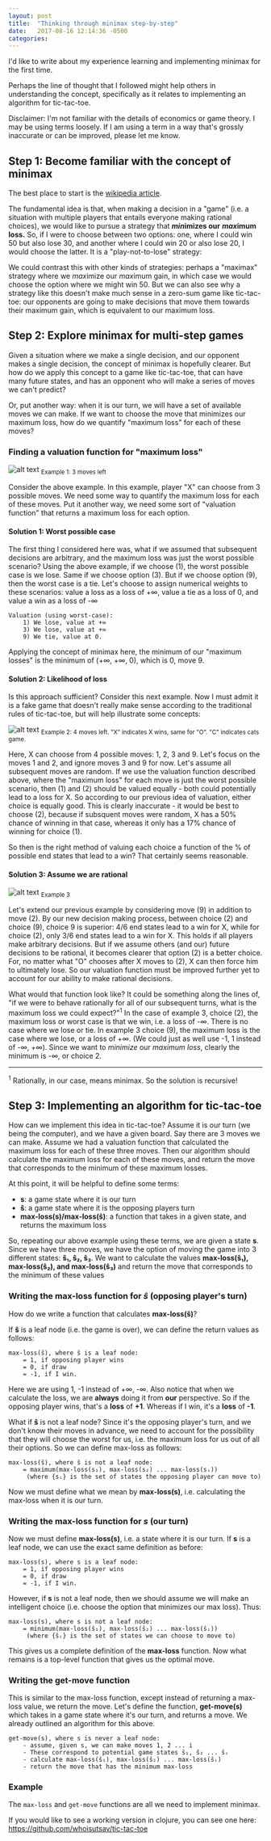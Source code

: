 ```yaml
---
layout: post
title:  "Thinking through minimax step-by-step"
date:   2017-08-16 12:14:36 -0500
categories: 
---
```


I'd like to write about my experience learning and implementing minimax for the first time.

Perhaps the line of thought that I followed might help others in understanding the concept, specifically as it relates to implementing an algorithm for tic-tac-toe.

Disclaimer: I'm not familiar with the details of economics or game theory. I may be using terms loosely. If I am using a term in a way that's grossly inaccurate or can be improved, please let me know.

## Step 1: Become familiar with the concept of minimax

The best place to start is the [wikipedia article](https://en.wikipedia.org/wiki/Minimax).

The fundamental idea  is that, when making a decision in a "game" (i.e. a situation with multiple players that entails everyone making rational choices), we would like to pursue a strategy that ___min___**imizes our** ___max___**imum loss.** So, if I were to choose between two options: one, where I could win 50 but also lose 30, and another where I could win 20 or also lose 20, I would choose the latter. It is a "play-not-to-lose" strategy:

We could contrast this with other kinds of strategies: perhaps a "maximax" strategy where we *max*imize our *max*imum gain, in which case we would choose the option where we might win 50. But we can also see why a strategy like this doesn't make much sense in a zero-sum game like tic-tac-toe: our opponents are going to make decisions that move them towards their maximum gain, which is equivalent to our maximum loss.

## Step 2: Explore minimax for multi-step games

Given a situation where we make a single decision, and our opponent makes a single decision, the concept of minimax is hopefully clearer. But how do we apply this concept to a game like tic-tac-toe, that can have many future states, and has an opponent who will make a series of moves we can't predict? 

Or, put another way: when it is our turn, we will have a set of available moves we can make. If we want to choose the move that minimizes our maximum loss, how do we quantify "maximum loss" for each of these moves? 

### Finding a valuation function for "maximum loss"

![alt text](/assets/minimax_example_1.jpg)
<sub>Example 1: 3 moves left</sub>

Consider the above example. In this example, player "X" can choose from 3 possible moves. We need some way to quantify the maximum loss for each of these moves. Put it another way, we need some sort of "valuation function" that returns a maximum loss for each option. 

#### Solution 1: Worst possible case
The first thing I considered here was, what if we assumed that subsequent decisions are arbitrary, and the maximum loss was just the worst possible scenario? Using the above example, if we choose (1), the worst possible case is we lose. Same if we choose option (3). But if we choose option (9), then the worst case is a tie. Let's choose to assign numerical weights to these scenarios: value a loss as a loss of +∞, value a tie as a loss of 0, and value a win as a loss of -∞

	Valuation (using worst-case):
		1) We lose, value at +∞
		3) We lose, value at +∞
		9) We tie, value at 0.
		
Applying the concept of minimax here, the minimum of our "maximum losses" is the minimum of (+∞, +∞, 0), which is 0, move 9.

#### Solution 2: Likelihood of loss

Is this approach sufficient? Consider this next example. Now I must admit it is a fake game that doesn't really make sense according to the traditional rules of tic-tac-toe, but will help illustrate some concepts:

![alt text](/assets/minimax_example_2.jpg)
<sub>Example 2: 4 moves left. "X" indicates X wins, same for "O". "C" indicates cats game.</sub>

Here, X can choose from 4 possible moves: 1, 2, 3 and 9. Let's focus on the moves 1 and 2, and ignore moves 3 and 9 for now. Let's assume all subsequent moves are random. If we use the valuation function described above, where the "maximum loss" for each move is just the worst possible scenario, then (1) and (2) should be valued equally - both could potentially lead to a loss for X. So according to our previous idea of valuation, either choice is equally good. This is clearly inaccurate - it would be best to choose (2), because if subsquent moves were random, X has a 50% chance of winning in that case, whereas it only has a 17% chance of winning for choice (1).

So then is the right method of valuing each choice a function of the % of possible end states that lead to a win? That certainly seems reasonable.

#### Solution 3: Assume we are rational

![alt text](/assets/minimax_example_3.jpg)
<sub>Example 3</sub>

Let's extend our previous example by considering move (9) in addition to move (2). By our new decision making process, between choice (2) and choice (9), choice 9 is superior: 4/6 end states lead to a win for X, while for choice (2), only 3/6 end states lead to a win for X. This holds if all players make arbitrary decisions. But if we assume others (and our) future decisions to be rational, it becomes clearer that option (2) is a better choice. For, no matter what "O" chooses after X moves to (2), X can then force him to ultimately lose. So our valuation function must be improved further yet to account for our ability to make rational decisions.

What would that function look like? It could be something along the lines of, "if we were to behave rationally for all of our subsequent turns, what is the maximum loss we could expect?"<sup>1</sup> In the case of example 3, choice (2), the maximum loss or worst case is that we win, i.e. a loss of -∞. There is no case where we lose or tie. In example 3 choice (9), the maximum loss is the case where we lose, or a loss of +∞. (We could just as well use -1, 1 instead of -∞, +∞). Since we want to _minimize_ our _maximum loss_, clearly the minimum is -∞, or choice 2.

---
<sup>1</sup> Rationally, in our case, means minimax. So the solution is recursive!


## Step 3: Implementing an algorithm for tic-tac-toe

How can we implement this idea in tic-tac-toe? Assume it is our turn (we being the computer), and we have a given board. Say there are 3 moves we can make. Assume we had a valuation function that calculated the maximum loss for each of these three moves. Then our algorithm should calculate the maximum loss for each of these moves, and return the move that corresponds to the minimum of these maximum losses.

At this point, it will be helpful to define some terms:

* **s**: a game state where it is our turn
* **ŝ**: a game state where it is the opposing players turn
* **max-loss(s)/max-loss(ŝ)**: a function that takes in a given state, and returns the maximum loss

So, repeating our above example using these terms, we are given a state **s**. Since we have three moves, we have the option of moving the game into 3 different states: **ŝ₁, ŝ₂, ŝ₃**. We want to calculate the values **max-loss(ŝ₁), max-loss(ŝ₂), and max-loss(ŝ₃)** and return the move that corresponds to the minimum of these values

### Writing the max-loss function for _ŝ_ (opposing player's turn)

How do we write a function that calculates **max-loss(ŝ)**? 

If **ŝ** is a leaf node (i.e. the game is over), we can define the return values as follows:

	max-loss(ŝ), where ŝ is a leaf node:
		= 1, if opposing player wins
		= 0, if draw
		= -1, if I win.
		
Here we are using 1, -1 instead of +∞, -∞. Also notice that when we calculate the loss, we are **always** doing it from **our** perspective. So if the opposing player wins, that's a **loss** of **+1**. Whereas if I win, it's a **loss** of **-1**.

What if **ŝ** is not a leaf node? Since it's the opposing player's turn, and we don't know their moves in advance, we need to account for the possibility that they will choose the worst for us, i.e. the maximum loss for us out of all their options. So we can define max-loss as follows:

	max-loss(ŝ), where ŝ is not a leaf node:
		= maximum(max-loss(s₁), max-loss(s₂) ... max-loss(sᵢ))
		 (where {sᵢ} is the set of states the opposing player can move to)
		
Now we must define what we mean by **max-loss(s)**, i.e. calculating the max-loss when it is our turn.

### Writing the max-loss function for _s_ (our turn)

Now we must define **max-loss(s)**, i.e. a state where it is our turn. If **s** is a leaf node, we can use the exact same definition as before:

	max-loss(s), where s is a leaf node:
		= 1, if opposing player wins
		= 0, if draw
		= -1, if I win.
		
However, if **s** is not a leaf node, then we should assume we will make an intelligent choice (i.e. choose the option that minimizes our max loss). Thus:

	max-loss(s), where s is not a leaf node:
		= minimum(max-loss(ŝ₁), max-loss(ŝ₂) ... max-loss(ŝᵢ))
		 (where {ŝᵢ} is the set of states we can choose to move to)

This gives us a complete definition of the **max-loss** function. Now what remains is a top-level function that gives us the optimal move.

### Writing the get-move function

This is similar to the max-loss function, except instead of returning a max-loss value, we return the move. Let's define the function, **get-move(s)** which takes in a game state where it's our turn, and returns a move. We already outlined an algorithm for this above.

	get-move(s), where s is never a leaf node:
		- assume, given s, we can make moves 1, 2 ... i
		- These correspond to potential game states ŝ₁, ŝ₂ ... ŝᵢ
		- calculate max-loss(ŝ₁), max-loss(ŝ₂) ... max-loss(ŝᵢ)
		- return the move that has the minimum max-loss

		
### Example

The `max-loss` and `get-move` functions are all we need to implement minimax. 

If you would like to see a working version in clojure, you can see one here: <https://github.com/whoisutsav/tic-tac-toe>
